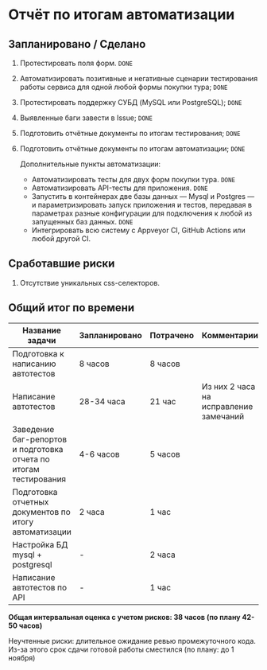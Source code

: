 # Отчёт по итогам автоматизации

## Запланировано / Сделано

1. Протестировать поля форм. `DONE`
2. Автоматизировать позитивные и негативные сценарии тестирования работы сервиса для одной любой формы покупки тура; `DONE`
3. Протестировать поддержку СУБД (MySQL или PostgreSQL); `DONE`
4. Выявленные баги завести в Issue; `DONE`
5. Подготовить отчётные документы по итогам тестирования; `DONE`
6. Подготовить отчётные документы по итогам автоматизации; `DONE`
   
   Дополнительные пункты автоматизации:
   * Автоматизировать тесты для двух форм покупки тура. `DONE`
   * Автоматизировать API-тесты для приложения. `DONE`
   * Запустить в контейнерах две базы данных — Mysql и Postgres — и параметризировать запуск приложения и тестов, передавая в параметрах разные конфигурации для подключения к любой из запущенных баз данных. `DONE`
   * Интегрировать всю систему с Appveyor CI, GitHub Actions или любой другой CI.

## Сработавшие риски
1. Отсутствие уникальных css-селекторов.

## Общий итог по времени

 | Название задачи                                                 | Запланировано | Потрачено |Комментарии                            |
 |-----------------------------------------------------------------|---------------|-----------|---------------------------------------|
 |Подготовка к написанию автотестов                                |8 часов        |8 часов    |                                       |
 |Написание автотестов                                             |28-34 часа     |21 час     | Из них 2 часа на исправление замечаний|
 |Заведение баг-репортов и подготовка отчета по итогам тестирования|4-6 часов      |5 часов    |                                       |
 |Подготовка отчетных документов по итогу автоматизации            |2 часа         |1 час      |                                       |
 |Настройка БД mysql + postgresql                                  |-              |2 часа     |                                       |
 |Написание автотестов по API                                      |-              |1 час      |                                       |

__Общая интервальная оценка с учетом рисков: 38 часов (по плану 42-50 часов)__

Неучтенные риски: длительное ожидание ревью промежуточного кода. Из-за этого срок сдачи готовой работы сместился (по плану: до 1 ноября)
